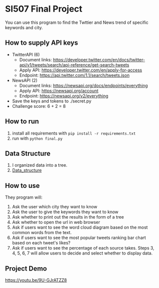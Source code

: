 # SI507 Final Project
You can use this program to find the Twttier and News trend of specific keywords and city.

## How to supply API keys
- TwitterAPI (6)
  - Document links: https://developer.twitter.com/en/docs/twitter-api/v1/tweets/search/api-reference/get-search-tweets
  - Apply API: https://developer.twitter.com/en/apply-for-access
  - Endpoint: https://api.twitter.com/1.1/search/tweets.json
- NewsAPI (2)
  - Document links: https://newsapi.org/docs/endpoints/everything
  - Apply API: https://newsapi.org/account
  - Endpoint: https://newsapi.org/v2/everything
- Save the keys and tokens to ./secret.py
- Challenge score: 6 + 2 = 8

## How to run
1. install all requirements with `pip install -r requirements.txt`
2. run with `python final.py`

## Data Structure
1. I organized data into a tree.
2. [Data_structure](data_structure.png)

## How to use
They program will:
1. Ask the user which city they want to know
2. Ask the user to give the keywords they want to know
3. Ask whether to print out the results in the form of a tree
4. Ask whether to open the url in web browser
5. Ask if users want to see the word cloud diagram based on the most common words from the text.
6. Ask if users want to see the most popular tweets ranking bar chart based on each tweet's likes?
7. Ask if users want to see the percentage of each source takes.
Steps 3, 4, 5, 6, 7 will allow users to decide and select whether to display data.

## Project Demo
https://youtu.be/9U-GJrATZZ8

